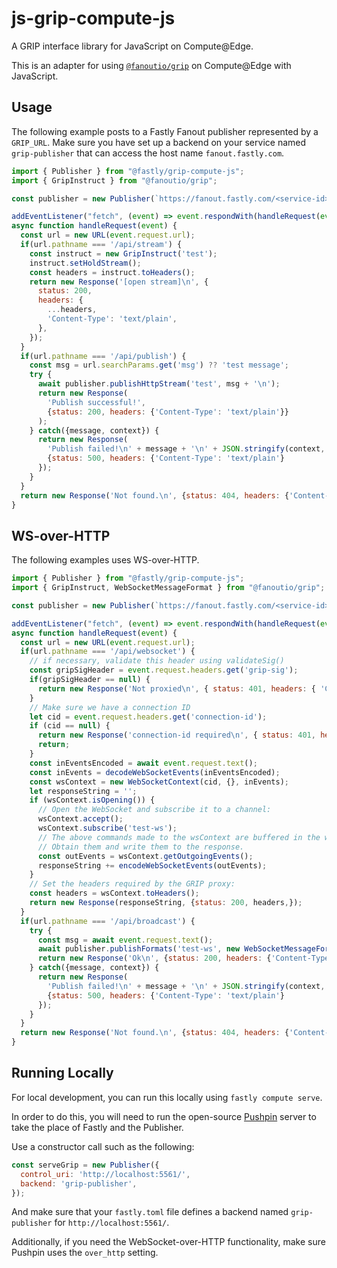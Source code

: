 # js-grip-compute-js

A GRIP interface library for JavaScript on Compute@Edge.

This is an adapter for using [`@fanoutio/grip`](https://github.com/fanout/js-grip) on
Compute@Edge with JavaScript.

## Usage

The following example posts to a Fastly Fanout publisher represented by a `GRIP_URL`.
Make sure you have set up a backend on your service named `grip-publisher` that can access the host name `fanout.fastly.com`.

```javascript
import { Publisher } from "@fastly/grip-compute-js";
import { GripInstruct } from "@fanoutio/grip";

const publisher = new Publisher(`https://fanout.fastly.com/<service-id>?iss=<service-id>&key=<api_token>&backend=grip-publisher`);

addEventListener("fetch", (event) => event.respondWith(handleRequest(event)));
async function handleRequest(event) {
  const url = new URL(event.request.url);
  if(url.pathname === '/api/stream') {
    const instruct = new GripInstruct('test');
    instruct.setHoldStream();
    const headers = instruct.toHeaders();
    return new Response('[open stream]\n', {
      status: 200,
      headers: {
        ...headers,
        'Content-Type': 'text/plain',
      },
    });
  }
  if(url.pathname === '/api/publish') {
    const msg = url.searchParams.get('msg') ?? 'test message';
    try {
      await publisher.publishHttpStream('test', msg + '\n');
      return new Response(
        'Publish successful!', 
        {status: 200, headers: {'Content-Type': 'text/plain'}}
      );
    } catch({message, context}) {
      return new Response(
        'Publish failed!\n' + message + '\n' + JSON.stringify(context, null, 2) + '\n',
        {status: 500, headers: {'Content-Type': 'text/plain'}
      });
    }
  }
  return new Response('Not found.\n', {status: 404, headers: {'Content-Type': 'text/plain'}});
}
```

## WS-over-HTTP

The following examples uses WS-over-HTTP.

```javascript
import { Publisher } from "@fastly/grip-compute-js";
import { GripInstruct, WebSocketMessageFormat } from "@fanoutio/grip";

const publisher = new Publisher(`https://fanout.fastly.com/<service-id>?iss=<service-id>&key=<api_token>&backend=grip-publisher`);

addEventListener("fetch", (event) => event.respondWith(handleRequest(event)));
async function handleRequest(event) {
  const url = new URL(event.request.url);
  if(url.pathname === '/api/websocket') {
    // if necessary, validate this header using validateSig()
    const gripSigHeader = event.request.headers.get('grip-sig');
    if(gripSigHeader == null) {
      return new Response('Not proxied\n', { status: 401, headers: { 'Content-Type': 'text/plain', }, });
    }
    // Make sure we have a connection ID
    let cid = event.request.headers.get('connection-id');
    if (cid == null) {
      return new Response('connection-id required\n', { status: 401, headers: { 'Content-Type': 'text/plain', }, });
      return;
    }
    const inEventsEncoded = await event.request.text();
    const inEvents = decodeWebSocketEvents(inEventsEncoded);
    const wsContext = new WebSocketContext(cid, {}, inEvents);
    let responseString = '';
    if (wsContext.isOpening()) {
      // Open the WebSocket and subscribe it to a channel:
      wsContext.accept();
      wsContext.subscribe('test-ws');
      // The above commands made to the wsContext are buffered in the wsContext as "outgoing events".
      // Obtain them and write them to the response.
      const outEvents = wsContext.getOutgoingEvents();
      responseString += encodeWebSocketEvents(outEvents);
    }
    // Set the headers required by the GRIP proxy:
    const headers = wsContext.toHeaders();
    return new Response(responseString, {status: 200, headers,});
  }
  if(url.pathname === '/api/broadcast') {
    try {
      const msg = await event.request.text();
      await publisher.publishFormats('test-ws', new WebSocketMessageFormat(msg));
      return new Response('Ok\n', {status: 200, headers: {'Content-Type': 'text/plain'}});
    } catch({message, context}) {
      return new Response(
        'Publish failed!\n' + message + '\n' + JSON.stringify(context, null, 2) + '\n',
        {status: 500, headers: {'Content-Type': 'text/plain'}
      });
    }
  }
  return new Response('Not found.\n', {status: 404, headers: {'Content-Type': 'text/plain'}});
}
```

## Running Locally

For local development, you can run this locally using `fastly compute serve`.

In order to do this, you will need to run the open-source [Pushpin](https://pushpin.org) server to take
the place of Fastly and the Publisher.

Use a constructor call such as the following:

```javascript
const serveGrip = new Publisher({
  control_uri: 'http://localhost:5561/',
  backend: 'grip-publisher',
});
```

And make sure that your `fastly.toml` file defines a backend named `grip-publisher` for `http://localhost:5561/`.

Additionally, if you need the WebSocket-over-HTTP functionality, make sure Pushpin uses the `over_http` setting.

